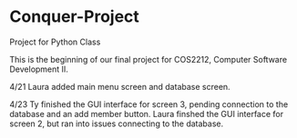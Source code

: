 # Conquer-Project
Project for Python Class

This is the beginning of our final project for COS2212, Computer Software Development II.

4/21 Laura added main menu screen and database screen.

4/23 Ty finished the GUI interface for screen 3, pending connection to the database and an add member button. Laura finshed the GUI interface for screen 2, but ran into issues connecting to the database. 
